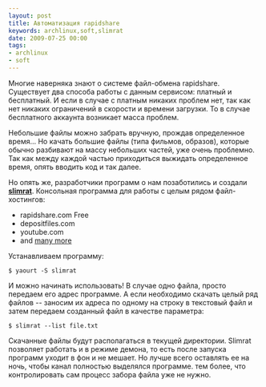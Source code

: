 ```yaml
---
layout: post
title: Автоматизация rapidshare
keywords: archlinux,soft,slimrat
date: 2009-07-25 00:00
tags:
- archlinux
- soft
---
```

Многие наверняка знают о системе файл-обмена rapidshare. Существует два способа работы с данным сервисом: платный и бесплатный. И если в случае с платным никаких проблем нет, так как нет никаких ограничений в скорости и времени загрузки. То в случае бесплатного аккаунта возникает масса проблем.

Небольшие файлы можно забрать вручную, прождав определенное время... Но качать большие файлы (типа фильмов, образов), которые обычно разбивают на массу небольших частей, уже очень проблемно. Так как между каждой частью приходиться выжидать определенное время, опять вводить код и так далее.

Но опять же, разработчики программ о нам позаботились и создали <a href="http://code.google.com/p/slimrat/" rel="nofollow"><strong>slimrat</strong></a>. Консольная программа для работы с целым рядом файл-хостингов:
<ul>
	<li>rapidshare.com Free</li>
	<li>depositfiles.com</li>
	<li>youtube.com</li>
	<li>and <a href="http://code.google.com/p/slimrat/wiki/Plugins" rel="nofollow">many more</a></li>
</ul>

Устанавливаем программу:

    $ yaourt -S slimrat

И можно начинать использовать! В случае одно файла, просто передаем его адрес программе. А если необходимо скачать целый ряд файлов -- заносим их адреса по одному на строку в текстовый файл и затем передаем созданный файл в качестве параметра:

    $ slimrat --list file.txt

Скачанные файлы будут располагаться в текущей директории. Slimrat позволяет работать и в режиме демона, то есть после запуска программ уходит в фон и не мешает. Но лучше всего оставлять ее на ночь, чтобы канал полностью выделялся программе. тем более, что контролировать сам процесс забора файла уже не нужно.
